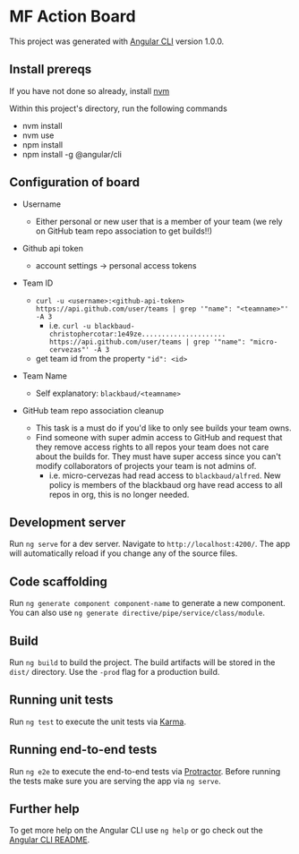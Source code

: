# MF Action Board

This project was generated with [Angular CLI](https://github.com/angular/angular-cli) version 1.0.0.

## Install prereqs

If you have not done so already, install [nvm](https://github.com/creationix/nvm)

Within this project's directory, run the following commands
* nvm install
* nvm use
* npm install
* npm install -g @angular/cli

## Configuration of board

* Username
  * Either personal or new user that is a member of your team (we rely on GitHub team repo association to get builds!!)
* Github api token 
  * account settings -> personal access tokens
* Team ID
  * `curl -u <username>:<github-api-token> https://api.github.com/user/teams | grep '"name": "<teamname>"' -A 3`
    * i.e. `curl -u blackbaud-christophercotar:1e49ze..................... https://api.github.com/user/teams | grep '"name": "micro-cervezas"' -A 3`
  * get team id from the property `"id": <id>`
* Team Name
  * Self explanatory: `blackbaud/<teamname>`
  
* GitHub team repo association cleanup
  * This task is a must do if you'd like to only see builds your team owns.
  * Find someone with super admin access to GitHub and request that they remove access rights to all repos your team does not care about the builds for.  They must have super access since you can't modify collaborators of projects your team is not admins of.
    * i.e. micro-cervezas had read access to `blackbaud/alfred`. New policy is members of the blackbaud org have read access to all repos in org, this is no longer needed.

## Development server

Run `ng serve` for a dev server. Navigate to `http://localhost:4200/`. The app will automatically reload if you change any of the source files.

## Code scaffolding

Run `ng generate component component-name` to generate a new component. You can also use `ng generate directive/pipe/service/class/module`.

## Build

Run `ng build` to build the project. The build artifacts will be stored in the `dist/` directory. Use the `-prod` flag for a production build.

## Running unit tests

Run `ng test` to execute the unit tests via [Karma](https://karma-runner.github.io).

## Running end-to-end tests

Run `ng e2e` to execute the end-to-end tests via [Protractor](http://www.protractortest.org/).
Before running the tests make sure you are serving the app via `ng serve`.

## Further help

To get more help on the Angular CLI use `ng help` or go check out the [Angular CLI README](https://github.com/angular/angular-cli/blob/master/README.md).
